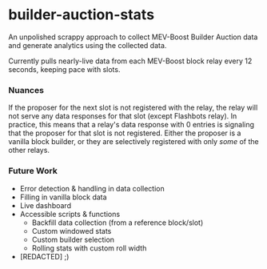 # builder-auction-stats

An unpolished scrappy approach to collect MEV-Boost Builder Auction data and generate analytics using the collected data.

Currently pulls nearly-live data from each MEV-Boost block relay every 12 seconds, keeping pace with slots.

### Nuances
If the proposer for the next slot is not registered with the relay, the relay will not serve any data responses for that slot (except Flashbots relay).
In practice, this means that a relay's data response with 0 entries is signaling that the proposer for that slot is not registered. Either the proposer is a vanilla block builder, or they are selectively registered with only *some* of the other relays.

### Future Work
- Error detection & handling in data collection
- Filling in vanilla block data
- Live dashboard
- Accessible scripts & functions
  - Backfill data collection (from a reference block/slot)
  - Custom windowed stats
  - Custom builder selection
  - Rolling stats with custom roll width
- [REDACTED] ;)
